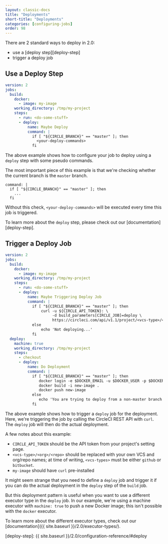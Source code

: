 ```yaml
---
layout: classic-docs
title: "Deployments"
short-title: "Deployments"
categories: [configuring-jobs]
order: 98
---
```


There are 2 standard ways to deploy in 2.0:

- use a [deploy step][deploy-step]
- trigger a deploy job

## Use a Deploy Step

```YAML
version: 2
jobs:
  build:
    docker:
      - image: my-image
    working_directory: /tmp/my-project
    steps:
      - run: <do-some-stuff>
      - deploy:
          name: Maybe Deploy
          command: |
            if [ "${CIRCLE_BRANCH}" == "master" ]; then
              <your-deploy-commands>
            fi
```

The above example shows how to configure your job to deploy using a `deploy` step with some pseudo commands.

The most important piece of this example is that we're checking whether the current branch is the `master` branch.

```
command: |
  if [ "${CIRCLE_BRANCH}" == "master" ]; then
    ...
  fi
```

Without this check, `<your-deploy-commands>` will be executed every time this job is triggered.

To learn more about the `deploy` step, please check out our [documentation][deploy-step].

## Trigger a Deploy Job

```YAML
version: 2
jobs:
  build:
    docker:
      - image: my-image
    working_directory: /tmp/my-project
    steps:
      - run: <do-some-stuff>
      - deploy:
          name: Maybe Triggering Deploy Job
          command: |
            if [ "${CIRCLE_BRANCH}" == "master" ]; then
                curl -u ${CIRCLE_API_TOKEN}: \
                     -d build_parameters[CIRCLE_JOB]=deploy \
                     https://circleci.com/api/v1.1/project/<vcs-type>/<org>/<repo>/tree/master
            else
                echo 'Not deploying...'
            fi
  deploy:
    machine: true
    working_directory: /tmp/my-project
    steps:
      - checkout
      - deploy:
          name: Do Deployment
          command: |
            if [ "${CIRCLE_BRANCH}" == "master" ]; then
               docker login -e $DOCKER_EMAIL -u $DOCKER_USER -p $DOCKER_PASS
               docker build -i new-image .
               docker push new-image
            else
               echo 'You are trying to deploy from a non-master branch!'
            fi
```

The above example shows how to trigger a `deploy` job for the deployment. Here, we're triggering the job by calling the CircleCI REST API with `curl`. The `deploy` job will then do the actual deployment.

A few notes about this example:

- `CIRCLE_API_TOKEN` should be the API token from your project's setting page.
- `<vcs-type>/<org>/<repo>` should be replaced with your own VCS and org/repo names; at time of writing, `<vcs-types>` must be either `github` or `bitbucket`.
- `my-image` should have `curl` pre-installed

It might seem strange that you need to define a `deploy` job and trigger it if you can do the actual deployment in the `deploy` step of the `build` job.

But this deployment pattern is useful when you want to use a different executor type in the `deploy` job. In our example, we're using a machine executor with `machine: true` to push a new Docker image; this isn't possible with the `docker` executor.

To learn more about the different executor types, check out our [documentation]({{ site.baseurl }}/2.0/executor-types/).

[deploy-step]: {{ site.baseurl }}/2.0/configuration-reference/#deploy